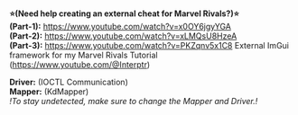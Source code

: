 
**⭐(Need help creating an external cheat for Marvel Rivals?)⭐**  
**(Part-1):** https://www.youtube.com/watch?v=x0OY6jgyYGA   
**(Part-2):** https://www.youtube.com/watch?v=xLMQsU8HzeA   
**(Part-3):** https://www.youtube.com/watch?v=PKZqnv5x1C8
External ImGui framework for my Marvel Rivals Tutorial (https://www.youtube.com/@Interptr)

**Driver:** (IOCTL Communication)   
**Mapper:** (KdMapper)   
*!To stay undetected, make sure to change the Mapper and Driver.!*

